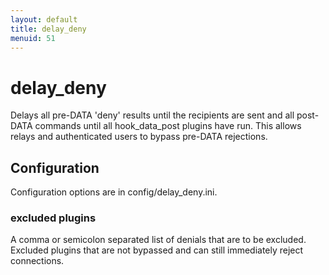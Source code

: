 ```yaml
---
layout: default
title: delay_deny
menuid: 51
---
```

# delay\_deny

Delays all pre-DATA 'deny' results until the recipients are sent
and all post-DATA commands until all hook\_data\_post plugins have run.
This allows relays and authenticated users to bypass pre-DATA rejections.

## Configuration

Configuration options are in config/delay\_deny.ini.

### excluded plugins

A comma or semicolon separated list of denials that are to be excluded.
Excluded plugins that are not bypassed and can still immediately reject
connections.


